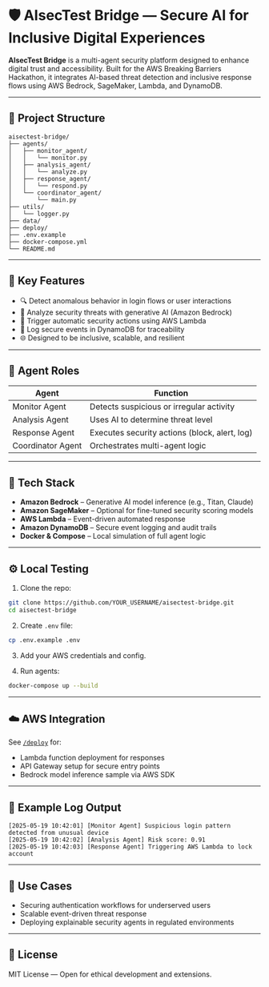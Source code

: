 # 🛡️ AIsecTest Bridge — Secure AI for Inclusive Digital Experiences

**AIsecTest Bridge** is a multi-agent security platform designed to enhance digital trust and accessibility. Built for the AWS Breaking Barriers Hackathon, it integrates AI-based threat detection and inclusive response flows using AWS Bedrock, SageMaker, Lambda, and DynamoDB.

---

## 📁 Project Structure

```
aisectest-bridge/
├── agents/
│   ├── monitor_agent/
│   │   └── monitor.py
│   ├── analysis_agent/
│   │   └── analyze.py
│   ├── response_agent/
│   │   └── respond.py
│   └── coordinator_agent/
│       └── main.py
├── utils/
│   └── logger.py
├── data/
├── deploy/
├── .env.example
├── docker-compose.yml
└── README.md
```

---

## 🚀 Key Features

- 🔍 Detect anomalous behavior in login flows or user interactions
- 🧠 Analyze security threats with generative AI (Amazon Bedrock)
- 🔐 Trigger automatic security actions using AWS Lambda
- 📄 Log secure events in DynamoDB for traceability
- 🌐 Designed to be inclusive, scalable, and resilient

---

## 🤖 Agent Roles

| Agent             | Function                                                     |
|------------------|--------------------------------------------------------------|
| Monitor Agent     | Detects suspicious or irregular activity                     |
| Analysis Agent    | Uses AI to determine threat level                            |
| Response Agent    | Executes security actions (block, alert, log)               |
| Coordinator Agent | Orchestrates multi-agent logic                              |

---

## 🧰 Tech Stack

- **Amazon Bedrock** – Generative AI model inference (e.g., Titan, Claude)
- **Amazon SageMaker** – Optional for fine-tuned security scoring models
- **AWS Lambda** – Event-driven automated response
- **Amazon DynamoDB** – Secure event logging and audit trails
- **Docker & Compose** – Local simulation of full agent logic

---

## ⚙️ Local Testing

1. Clone the repo:
```bash
git clone https://github.com/YOUR_USERNAME/aisectest-bridge.git
cd aisectest-bridge
```

2. Create `.env` file:
```bash
cp .env.example .env
```

3. Add your AWS credentials and config.

4. Run agents:
```bash
docker-compose up --build
```

---

## ☁️ AWS Integration

See [`/deploy`](./deploy) for:
- Lambda function deployment for responses
- API Gateway setup for secure entry points
- Bedrock model inference sample via AWS SDK

---

## 📄 Example Log Output

```log
[2025-05-19 10:42:01] [Monitor Agent] Suspicious login pattern detected from unusual device
[2025-05-19 10:42:02] [Analysis Agent] Risk score: 0.91
[2025-05-19 10:42:03] [Response Agent] Triggering AWS Lambda to lock account
```

---

## 🎯 Use Cases

- Securing authentication workflows for underserved users
- Scalable event-driven threat response
- Deploying explainable security agents in regulated environments

---

## 📜 License

MIT License — Open for ethical development and extensions.
